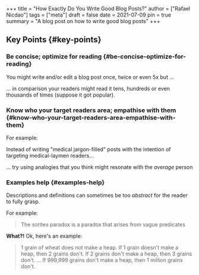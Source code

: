 +++
title = "How Exactly Do You Write Good Blog Posts?"
author = ["Rafael Nicdao"]
tags = ["meta"]
draft = false
date = 2021-07-09
pin = true
summary = "A blog post on how to write good blog posts"
+++

## Key Points {#key-points}


### Be concise; optimize for reading {#be-concise-optimize-for-reading}

You might write and/or edit a blog post once, twice or even 5x but ...

... in comparison your readers might read it tens, hundreds or even thousands of times (suppose it got popular).


### Know who your target readers area; empathise with them {#know-who-your-target-readers-area-empathise-with-them}

For example:

Instead of writing "medical jargon-filled" posts with the intention of targeting medical-laymen readers...

... try using analogies that you think might resonate with the _average_ person


### Examples help {#examples-help}

Descriptions and definitions can sometimes be too _abstract_ for the reader to fully grasp.

For example:

> The sorites paradox is a paradox that arises from vague predicates

**What?!** Ok, here's an example:

> 1 grain of wheat does not make a heap.
> If 1 grain doesn't make a heap, then 2 grains don't.
> If 2 grains don't make a heap, then 3 grains don't.
> ...
> If 999,999 grains don't make a heap, then 1 million grains don't.
